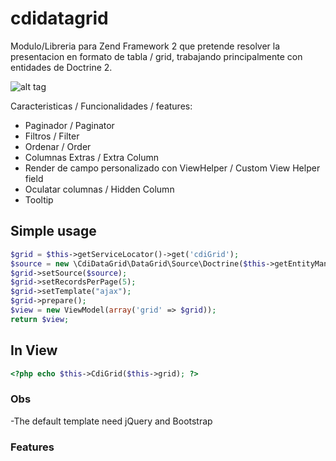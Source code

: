 cdidatagrid
==========


Modulo/Libreria para Zend Framework 2 que pretende resolver la presentacion en formato de tabla / grid, 
trabajando principalmente con entidades de Doctrine 2.


![alt tag](https://cloud.githubusercontent.com/assets/7002030/17273141/a97f1a0c-5681-11e6-90ee-de90f478c4af.jpg)


Caracteristicas / Funcionalidades / features:
- Paginador / Paginator
- Filtros / Filter
- Ordenar / Order
- Columnas Extras / Extra Column
- Render de campo personalizado con ViewHelper / Custom View Helper field
- Oculatar columnas / Hidden Column
- Tooltip


## Simple usage
```PHP
$grid = $this->getServiceLocator()->get('cdiGrid');
$source = new \CdiDataGrid\DataGrid\Source\Doctrine($this->getEntityManager(), 'CdiCrm\Entity\Ticket');
$grid->setSource($source);
$grid->setRecordsPerPage(5);
$grid->setTemplate("ajax");
$grid->prepare();
$view = new ViewModel(array('grid' => $grid));
return $view;
```
## In View

```PHP
<?php echo $this->CdiGrid($this->grid); ?>
```

### Obs

-The default template need jQuery and Bootstrap


###  Features




